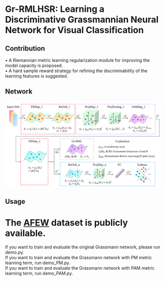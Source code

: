 # Gr-RMLHSR: Learning a Discriminative Grassmannian Neural Network for Visual Classification
## Contribution
>
• A Riemannian metric learning regularization module for improving the model capacity is proposed.<br />
• A hard sample reward strategy for refining the discriminability of the learning features is suggested.
> 
## Network
![](https://github.com/Eason-Bao/Gr-RMLHSR/blob/main/Network.png)

## Usage
# The [AFEW](https://data.vision.ee.ethz.ch/zzhiwu/ManifoldNetData/SPDData/AFEW_SPD_data.zip) dataset is publicly available.<br />
If you want to train and evaluate the original Grassmann network, please run demo.py.<br />
If you want to train and evaluate the Grassmann network with PM metric learning term, run demo_PM.py.<br />
If you want to train and evaluate the Grassmann network with PAM metric learning term, run demo_PAM.py.<br />
